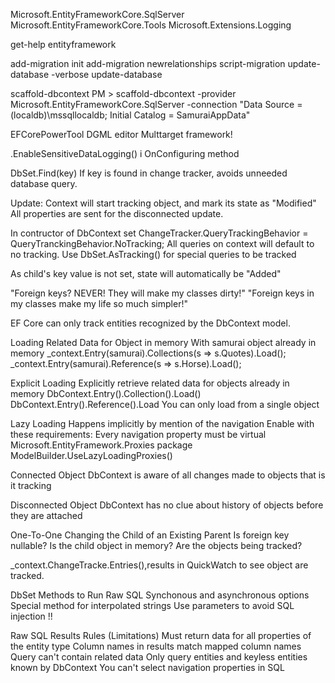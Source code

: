 Microsoft.EntityFrameworkCore.SqlServer
Microsoft.EntityFrameworkCore.Tools
Microsoft.Extensions.Logging

get-help entityframework

add-migration init
add-migration newrelationships
script-migration
update-database -verbose
update-database

scaffold-dbcontext
PM > scaffold-dbcontext -provider Microsoft.EntityFrameworkCore.SqlServer -connection "Data Source = (localdb)\mssqllocaldb; Initial Catalog = SamuraiAppData"

EFCorePowerTool
DGML editor
Multtarget framework!

.EnableSensitiveDataLogging() i OnConfiguring method


DbSet.Find(key)
If key is found in change tracker, avoids unneeded database query.

Update: Context will start tracking object, and mark its state as "Modified"
All properties are sent for the disconnected update.


In contructor of DbContext set ChangeTracker.QueryTrackingBehavior = QueryTranckingBehavior.NoTracking;
All queries on context will default to no tracking.
Use DbSet.AsTracking() for special queries to be tracked

As child's key value is not set, state will automatically be "Added"

"Foreign keys? NEVER! They will make my classes dirty!"
"Foreign keys in my classes make my life so much simpler!"

EF Core can only track entities recognized by the DbContext model.

Loading Related Data for Object in memory
With samurai object already in memory
_context.Entry(samurai).Collections(s => s.Quotes).Load();
_context.Entry(samurai).Reference(s => s.Horse).Load();

Explicit Loading
Explicitly retrieve related data for objects already in memory
DbContext.Entry().Collection().Load()
DbContext.Entry().Reference().Load
You can only load from a single object

Lazy Loading
Happens implicitly by mention of the navigation
Enable with these requirements:
Every navigation property must be virtual
Microsoft.EntityFramework.Proxies package
ModelBuilder.UseLazyLoadingProxies()

Connected Object
DbContext is aware of all changes made to objects that is it tracking

Disconnected Object
DbContext has no clue about history of objects before they are attached

One-To-One
Changing the Child of an Existing Parent
Is foreign key nullable?
Is the child object in memory?
Are the objects being tracked?

_context.ChangeTracke.Entries(),results in QuickWatch to see object are tracked.

DbSet Methods to Run Raw SQL
Synchonous and asynchronous options
Special method for interpolated strings
Use parameters to avoid SQL injection !!

Raw SQL Results Rules (Limitations)
Must return data for all properties of the entity type
Column names in results match mapped column names
Query can't contain related data
Only query entities and keyless entities known by DbContext
You can't select navigation properties in SQL